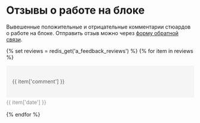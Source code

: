 # Отзывы о работе на блоке
Вывешенные положительные и отрицательные комментарии стюардов о работе на блоке. Отправить отзыв можно через [форму обратной связи](https://forms.yandex.ru/cloud/6171388724395acafe4ec871/).

<p></p>

<style>  
.review-block {
  padding-bottom: 16px;
}
  
.review-content {
  background-color: #F5F5F5;
  border-top-left-radius: 4px;
  border-top-right-radius: 4px;
  border-bottom-right-radius: 4px;
  border-bottom-left-radius: 0px;
  color: rgb(89, 89, 89);
  display: flex;
  -webkit-box-align: center;
  align-items: center;
  flex-direction: row;
  -webkit-box-pack: justify;
  justify-content: space-between;
  padding-top: 12px;
  padding-right: 16px;
  padding-bottom: 12px;
  padding-left: 16px;
}

.review-content-text {
  flex-basis: 90%;
}

.review-content-emotion {
  min-width: 62px;
  min-height: 62px;
  margin-left: 16px;
  background-image: url("https://yva.biocad.ru/dashboard//assets/svg/positive-57799a7a.svg");
  background-position-x: center;
  background-position-y: center;
  background-size: 62px 62px;
  background-repeat-x: no-repeat;
  background-repeat-y: no-repeat;
  background-attachment: initial;
  background-origin: initial;
  background-clip: initial;
  background-color: initial;
}

.review-date {
  display: flex;
  -webkit-box-align: center;
  align-items: center;
  padding-top: 4px;
}

.review-date-content {
  font-weight: inherit;
  color: rgb(140, 140, 140);
}
</style>

{% set reviews = redis_get('a_feedback_reviews') %}
{% for item in reviews %}
  <div class="review-block">
    <div class="review-content">
      <div class="review-content-text" style="{% if len(item['comment']) <= 30 %} font-size: 2.6em; {% else if len(item['comment']) > 30 and len(item['comment']) <= 60 %} font-size: 1.9em; {% else if len(item['comment']) > 60 and len(item['comment']) <= 120 %} font-size: 1.4em; {% else if len(item['comment']) > 120 %} font-size: 1em; {% endif %}">{{ item['comment'] }}</div>
      <div class="review-content-emotion"></div>
    </div>
    <div class="review-date">
      <span class="review-date-content">{{ item['date'] }}</span></div></div>
{% endfor %}
